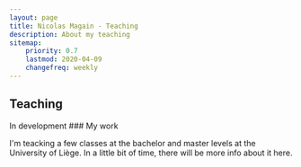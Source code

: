 ```yaml
---
layout: page
title: Nicolas Magain - Teaching 
description: About my teaching
sitemap:
    priority: 0.7
    lastmod: 2020-04-09
    changefreq: weekly
---
```

## Teaching


<p> In development
### My work
<div class="box">
  <p>
I'm teacking a few classes at the bachelor and master levels at the University of Liège. In a little bit of time, there will be more info about it here. </p>
</div>

